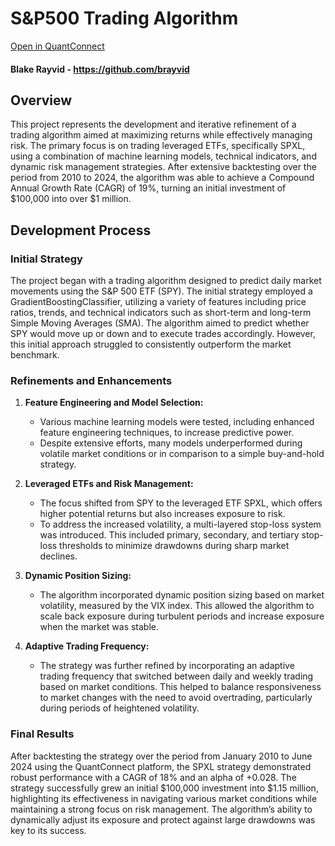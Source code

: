 # S&P500 Trading Algorithm
<a href="https://www.quantconnect.com/terminal/processCache?request=embedded_backtest_7ed6443eaa33bc5645d3673d069a54bc.html" rel="Open in QuantConnect">Open in QuantConnect</a>
<h4>Blake Rayvid - <a href=https://github.com/brayvid>https://github.com/brayvid</a></h4>

## Overview

This project represents the development and iterative refinement of a trading algorithm aimed at maximizing returns while effectively managing risk. The primary focus is on trading leveraged ETFs, specifically SPXL, using a combination of machine learning models, technical indicators, and dynamic risk management strategies. After extensive backtesting over the period from 2010 to 2024, the algorithm was able to achieve a Compound Annual Growth Rate (CAGR) of 19%, turning an initial investment of $100,000 into over $1 million.

## Development Process

### Initial Strategy

The project began with a trading algorithm designed to predict daily market movements using the S&P 500 ETF (SPY). The initial strategy employed a GradientBoostingClassifier, utilizing a variety of features including price ratios, trends, and technical indicators such as short-term and long-term Simple Moving Averages (SMA). The algorithm aimed to predict whether SPY would move up or down and to execute trades accordingly. However, this initial approach struggled to consistently outperform the market benchmark.

### Refinements and Enhancements

1. **Feature Engineering and Model Selection:**
   - Various machine learning models were tested, including enhanced feature engineering techniques, to increase predictive power.
   - Despite extensive efforts, many models underperformed during volatile market conditions or in comparison to a simple buy-and-hold strategy.

2. **Leveraged ETFs and Risk Management:**
   - The focus shifted from SPY to the leveraged ETF SPXL, which offers higher potential returns but also increases exposure to risk.
   - To address the increased volatility, a multi-layered stop-loss system was introduced. This included primary, secondary, and tertiary stop-loss thresholds to minimize drawdowns during sharp market declines.

3. **Dynamic Position Sizing:**
   - The algorithm incorporated dynamic position sizing based on market volatility, measured by the VIX index. This allowed the algorithm to scale back exposure during turbulent periods and increase exposure when the market was stable.

4. **Adaptive Trading Frequency:**
   - The strategy was further refined by incorporating an adaptive trading frequency that switched between daily and weekly trading based on market conditions. This helped to balance responsiveness to market changes with the need to avoid overtrading, particularly during periods of heightened volatility.

### Final Results

After backtesting the strategy over the period from January 2010 to June 2024 using the QuantConnect platform, the SPXL strategy demonstrated robust performance with a CAGR of 18% and an alpha of +0.028. The strategy successfully grew an initial $100,000 investment into $1.15 million, highlighting its effectiveness in navigating various market conditions while maintaining a strong focus on risk management. The algorithm’s ability to dynamically adjust its exposure and protect against large drawdowns was key to its success.